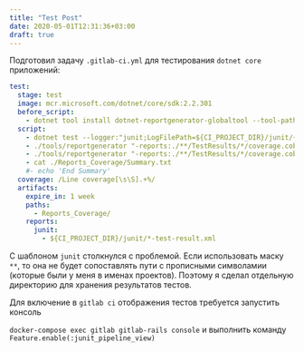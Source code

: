 ```yaml
---
title: "Test Post"
date: 2020-05-01T12:31:36+03:00
draft: true
---
```

 
Подготовил задачу `.gitlab-ci.yml` для тестирования `dotnet core` приложений:

``` yaml
test:
  stage: test
  image: mcr.microsoft.com/dotnet/core/sdk:2.2.301
  before_script:
    - dotnet tool install dotnet-reportgenerator-globaltool --tool-path tools
  script:
    - dotnet test --logger:"junit;LogFilePath=${CI_PROJECT_DIR}/junit/{assembly}-test-result.xml;MethodFormat=Class;FailureBodyFormat=Verbose" --collect:"XPlat Code Coverage"
    - ./tools/reportgenerator "-reports:./**/TestResults/*/coverage.cobertura.xml" "-targetdir:Reports_Coverage" -reportTypes:TextSummary;
    - ./tools/reportgenerator "-reports:./**/TestResults/*/coverage.cobertura.xml" "-targetdir:Reports_Coverage" -reportTypes:Html;
    - cat ./Reports_Coverage/Summary.txt
    #- echo 'End Summary'
  coverage: /Line coverage[\s\S].+%/
  artifacts:
    expire_in: 1 week
    paths:
      - Reports_Coverage/
    reports:
      junit:
        - ${CI_PROJECT_DIR}/junit/*-test-result.xml
```

С шаблоном `junit` столкнулся с проблемой. Если использовать маску `**`, то она не будет сопоставлять пути с прописными символамии (которые были у меня в именах проектов). Поэтому я сделал отдельную директорию для хранения результатов тестов. 

Для включение в `gitlab ci` отображения тестов требуется запустить консоль

`docker-compose exec gitlab gitlab-rails console` и выполнить команду `Feature.enable(:junit_pipeline_view)`
